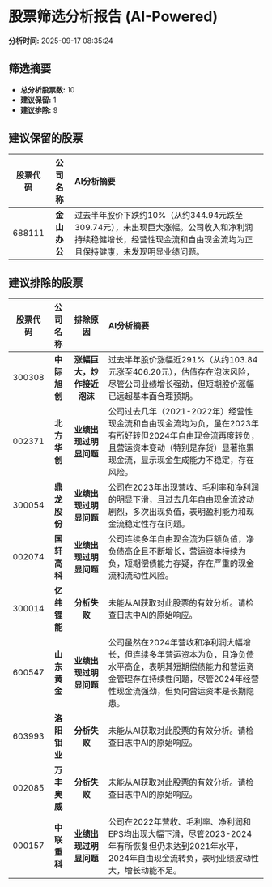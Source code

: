 # 股票筛选分析报告 (AI-Powered)

**分析时间:** 2025-09-17 08:35:24

## 筛选摘要

- **总分析股票数:** 10
- **建议保留:** 1
- **建议排除:** 9

## 建议保留的股票

| 股票代码 | 公司名称 | AI分析摘要 |
|:---:|:---:|:---|
| 688111 | **金山办公** | 过去半年股价下跌约10%（从约344.94元跌至309.74元），未出现巨大涨幅。公司收入和净利润持续稳健增长，经营性现金流和自由现金流均为正且保持健康，未发现明显业绩问题。 |

## 建议排除的股票

| 股票代码 | 公司名称 | 排除原因 | AI分析摘要 |
|:---:|:---:|:---:|:---|
| 300308 | **中际旭创** | **涨幅巨大，炒作接近泡沫** | 过去半年股价涨幅近291%（从约103.84元涨至406.20元），估值存在泡沫风险，尽管公司业绩增长强劲，但短期股价涨幅已远超基本面合理预期。 |
| 002371 | **北方华创** | **业绩出现过明显问题** | 公司过去几年（2021-2022年）经营性现金流和自由现金流均为负，虽在2023年有所好转但2024年自由现金流再度转负，且营运资本变动（特别是存货）显著拖累现金流，显示现金生成能力不稳定，存在风险。 |
| 300054 | **鼎龙股份** | **业绩出现过明显问题** | 公司在2023年出现营收、毛利率和净利润的明显下滑，且过去几年自由现金流波动剧烈，多次出现负值，表明盈利能力和现金流稳定性存在问题。 |
| 002074 | **国轩高科** | **业绩出现过明显问题** | 公司连续多年自由现金流为巨额负值，净负债高企且不断增长，营运资本持续为负，短期偿债能力存疑，存在严重的现金流和流动性风险。 |
| 300014 | **亿纬锂能** | **分析失败** | 未能从AI获取对此股票的有效分析。请检查日志中AI的原始响应。 |
| 600547 | **山东黄金** | **业绩出现过明显问题** | 公司虽然在2024年营收和净利润大幅增长，但连续多年营运资本为负，且净负债水平高企，表明其短期偿债能力和营运资金管理存在持续性问题，尽管2024年经营性现金流强劲，但负向营运资本是长期隐患。 |
| 603993 | **洛阳钼业** | **分析失败** | 未能从AI获取对此股票的有效分析。请检查日志中AI的原始响应。 |
| 002085 | **万丰奥威** | **分析失败** | 未能从AI获取对此股票的有效分析。请检查日志中AI的原始响应。 |
| 000157 | **中联重科** | **业绩出现过明显问题** | 公司在2022年营收、毛利率、净利润和EPS均出现大幅下滑，尽管2023-2024年有所恢复但仍未达到2021年水平，2024年自由现金流转负，表明业绩波动性大，增长动能不足。 |

